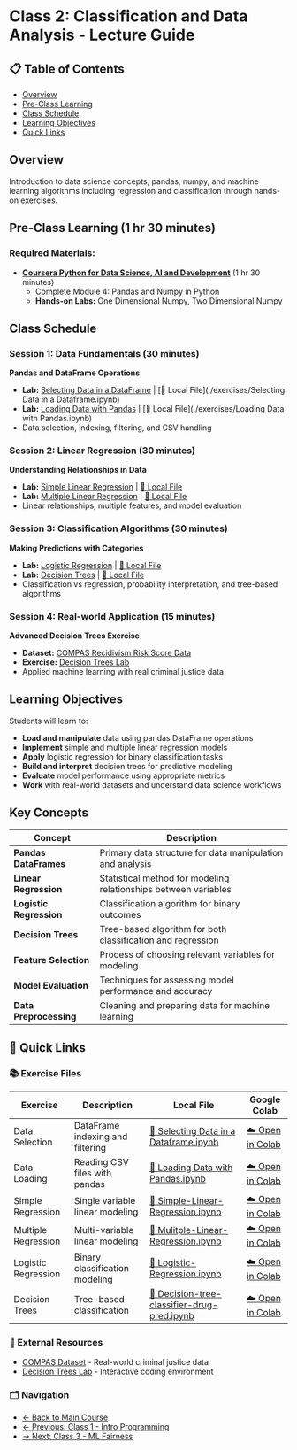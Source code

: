 # Class 2: Classification and Data Analysis - Lecture Guide

## 📋 Table of Contents
- [Overview](#overview)
- [Pre-Class Learning](#pre-class-learning)
- [Class Schedule](#class-schedule)
- [Learning Objectives](#learning-objectives)
- [Quick Links](#quick-links)

## Overview
Introduction to data science concepts, pandas, numpy, and machine learning algorithms including regression and classification through hands-on exercises.

## Pre-Class Learning (1 hr 30 minutes)
### Required Materials:
- **[Coursera Python for Data Science, AI and Development](https://www.coursera.org/learn/python-for-applied-data-science-ai#syllabus)** (1 hr 30 minutes)
  - Complete Module 4: Pandas and Numpy in Python
  - **Hands-on Labs:** One Dimensional Numpy, Two Dimensional Numpy

## Class Schedule

### Session 1: Data Fundamentals (30 minutes)
**Pandas and DataFrame Operations**
- **Lab:** [Selecting Data in a DataFrame](https://colab.research.google.com/drive/1X9Yoz0LAFwkLuGqaHhT570j3bHRBpNCx?usp=sharing) | [📁 Local File](./exercises/Selecting Data in a Dataframe.ipynb)
- **Lab:** [Loading Data with Pandas](https://colab.research.google.com/drive/1yUUDz6D9LNXrJ1sQjJc7nIfzxvsZxSyJ?usp=share_link) | [📁 Local File](./exercises/Loading Data with Pandas.ipynb)
- Data selection, indexing, filtering, and CSV handling

### Session 2: Linear Regression (30 minutes)
**Understanding Relationships in Data**
- **Lab:** [Simple Linear Regression](https://colab.research.google.com/drive/1DyUYnUHEo4GrOdzrermmuaVh_BfqSW4Q?usp=sharing) | [📁 Local File](./exercises/Simple-Linear-Regression.ipynb)
- **Lab:** [Multiple Linear Regression](https://colab.research.google.com/drive/1M_ZJaXtoJD_GgQCufVeszZubjgACICDy?usp=sharing) | [📁 Local File](./exercises/Mulitple-Linear-Regression.ipynb)
- Linear relationships, multiple features, and model evaluation

### Session 3: Classification Algorithms (30 minutes)
**Making Predictions with Categories**
- **Lab:** [Logistic Regression](https://colab.research.google.com/drive/1h00HlgdjuUvxPDsBgi8yCvZ8ee1if3Bl?usp=sharing) | [📁 Local File](./exercises/Logistic-Regression.ipynb)
- **Lab:** [Decision Trees](https://colab.research.google.com/drive/1EZkvEOt_2xDvOqciJ62Rpx5Zss0KFKHI?usp=sharing) | [📁 Local File](./exercises/Decision-tree-classifier-drug-pred.ipynb)
- Classification vs regression, probability interpretation, and tree-based algorithms

### Session 4: Real-world Application (15 minutes)
**Advanced Decision Trees Exercise**
- **Dataset:** [COMPAS Recidivism Risk Score Data](https://www.propublica.org/datastore/dataset/compas-recidivism-risk-score-data-and-analysis)
- **Exercise:** [Decision Trees Lab](https://replit.com/@allenol/Decision-Trees)
- Applied machine learning with real criminal justice data

## Learning Objectives
Students will learn to:
- **Load and manipulate** data using pandas DataFrame operations
- **Implement** simple and multiple linear regression models
- **Apply** logistic regression for binary classification tasks
- **Build and interpret** decision trees for predictive modeling
- **Evaluate** model performance using appropriate metrics
- **Work** with real-world datasets and understand data science workflows

## Key Concepts

| Concept | Description |
|---------|-------------|
| **Pandas DataFrames** | Primary data structure for data manipulation and analysis |
| **Linear Regression** | Statistical method for modeling relationships between variables |
| **Logistic Regression** | Classification algorithm for binary outcomes |
| **Decision Trees** | Tree-based algorithm for both classification and regression |
| **Feature Selection** | Process of choosing relevant variables for modeling |
| **Model Evaluation** | Techniques for assessing model performance and accuracy |
| **Data Preprocessing** | Cleaning and preparing data for machine learning |

## 🔗 Quick Links

### 📚 Exercise Files
| Exercise | Description | Local File | Google Colab |
|----------|-------------|------------|--------------|
| Data Selection | DataFrame indexing and filtering | [📁 Selecting Data in a Dataframe.ipynb](./exercises/Selecting%20Data%20in%20a%20Dataframe.ipynb) | [☁️ Open in Colab](https://colab.research.google.com/drive/1X9Yoz0LAFwkLuGqaHhT570j3bHRBpNCx?usp=sharing) |
| Data Loading | Reading CSV files with pandas | [📁 Loading Data with Pandas.ipynb](./exercises/Loading%20Data%20with%20Pandas.ipynb) | [☁️ Open in Colab](https://colab.research.google.com/drive/1yUUDz6D9LNXrJ1sQjJc7nIfzxvsZxSyJ?usp=share_link) |
| Simple Regression | Single variable linear modeling | [📁 Simple-Linear-Regression.ipynb](./exercises/Simple-Linear-Regression.ipynb) | [☁️ Open in Colab](https://colab.research.google.com/drive/1DyUYnUHEo4GrOdzrermmuaVh_BfqSW4Q?usp=sharing) |
| Multiple Regression | Multi-variable linear modeling | [📁 Mulitple-Linear-Regression.ipynb](./exercises/Mulitple-Linear-Regression.ipynb) | [☁️ Open in Colab](https://colab.research.google.com/drive/1M_ZJaXtoJD_GgQCufVeszZubjgACICDy?usp=sharing) |
| Logistic Regression | Binary classification modeling | [📁 Logistic-Regression.ipynb](./exercises/Logistic-Regression.ipynb) | [☁️ Open in Colab](https://colab.research.google.com/drive/1h00HlgdjuUvxPDsBgi8yCvZ8ee1if3Bl?usp=sharing) |
| Decision Trees | Tree-based classification | [📁 Decision-tree-classifier-drug-pred.ipynb](./exercises/Decision-tree-classifier-drug-pred.ipynb) | [☁️ Open in Colab](https://colab.research.google.com/drive/1EZkvEOt_2xDvOqciJ62Rpx5Zss0KFKHI?usp=sharing) |

### 📖 External Resources
- [COMPAS Dataset](https://www.propublica.org/datastore/dataset/compas-recidivism-risk-score-data-and-analysis) - Real-world criminal justice data
- [Decision Trees Lab](https://replit.com/@allenol/Decision-Trees) - Interactive coding environment

### 🗂️ Navigation
- [← Back to Main Course](../README.md)
- [← Previous: Class 1 - Intro Programming](../class1-intro-programming-python/class1-lecture-guide.md)
- [→ Next: Class 3 - ML Fairness](../class3-ml-fairness/class3-lecture-guide.md)

